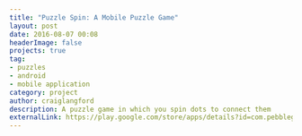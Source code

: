 ```yaml
---
title: "Puzzle Spin: A Mobile Puzzle Game"
layout: post
date: 2016-08-07 00:08
headerImage: false
projects: true
tag:
- puzzles
- android
- mobile application
category: project
author: craiglangford
description: A puzzle game in which you spin dots to connect them
externalLink: https://play.google.com/store/apps/details?id=com.pebblegames.puzzlespin&hl=en_GB
---
```

